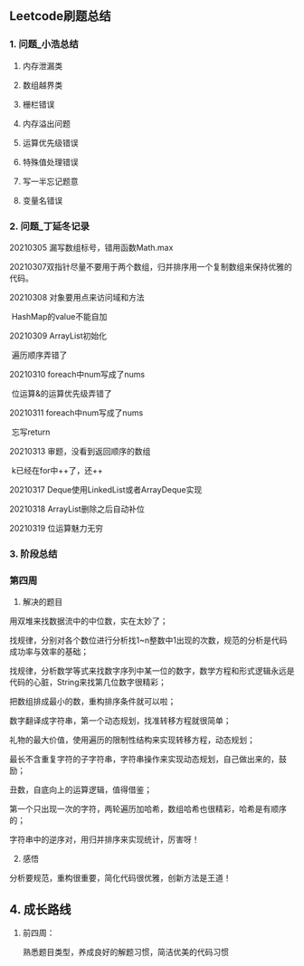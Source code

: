 ## Leetcode刷题总结

### 1. 问题_小浩总结

1. 内存泄漏类

2. 数组越界类

3. 栅栏错误

4. 内存溢出问题

5. 运算优先级错误

6. 特殊值处理错误

7. 写一半忘记题意
8. 变量名错误



### 2. 问题_丁延冬记录

20210305 漏写数组标号，错用函数Math.max

20210307双指针尽量不要用于两个数组，归并排序用一个复制数组来保持优雅的代码。

20210308 对象要用点来访问域和方法

​				  HashMap的value不能自加

20210309 ArrayList初始化

​					遍历顺序弄错了

20210310 foreach中num写成了nums

​					位运算&的运算优先级弄错了

20210311 foreach中num写成了nums

​					忘写return

20210313 审题，没看到返回顺序的数组

​					k已经在for中++了，还++

20210317 Deque使用LinkedList或者ArrayDeque实现

20210318 ArrayList删除之后自动补位

20210319 位运算魅力无穷

### 3. 阶段总结

### 第四周

1. 解决的题目

用双堆来找数据流中的中位数，实在太妙了；

找规律，分别对各个数位进行分析找1~n整数中1出现的次数，规范的分析是代码成功率与效率的基础；

找规律，分析数学等式来找数字序列中某一位的数字，数学方程和形式逻辑永远是代码的心脏，String来找第几位数字很精彩；

把数组排成最小的数，重构排序条件就可以啦；

数字翻译成字符串，第一个动态规划，找准转移方程就很简单；

礼物的最大价值，使用遍历的限制性结构来实现转移方程，动态规划；

最长不含重复字符的子字符串，字符串操作来实现动态规划，自己做出来的，鼓励；

丑数，自底向上的运算逻辑，值得借鉴；

第一个只出现一次的字符，两轮遍历加哈希，数组哈希也很精彩，哈希是有顺序的；

字符串中的逆序对，用归并排序来实现统计，厉害呀！

2. 感悟

分析要规范，重构很重要，简化代码很优雅，创新方法是王道！







## 4. 成长路线

1. 前四周：

   熟悉题目类型，养成良好的解题习惯，简洁优美的代码习惯

